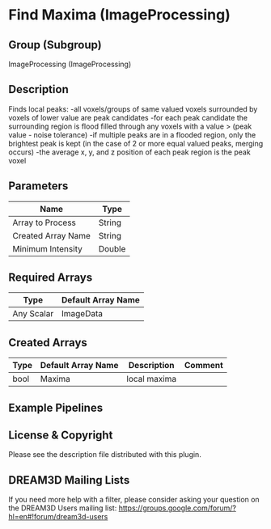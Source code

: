 # Find Maxima (ImageProcessing)  #


## Group (Subgroup) ##

ImageProcessing (ImageProcessing)


## Description ##

Finds local peaks:
-all voxels/groups of same valued voxels surrounded by voxels of lower value are peak candidates
-for each peak candidate the surrounding region is flood filled through any voxels with a value > (peak value - noise tolerance)
-if multiple peaks are in a flooded region, only the brightest peak is kept (in the case of 2 or more equal valued peaks, merging occurs)
-the average x, y, and z position of each peak region is the peak voxel

## Parameters ##

| Name             | Type |
|------------------|------|
| Array to Process | String |
| Created Array Name | String |
| Minimum Intensity| Double |

## Required Arrays ##

| Type | Default Array Name |
|------|--------------------|
| Any Scalar | ImageData |


## Created Arrays ##

| Type | Default Array Name | Description | Comment |
|------|--------------------|-------------|---------|
| bool | Maxima | local maxima       | |




## Example Pipelines ##



## License & Copyright ##

Please see the description file distributed with this plugin.

## DREAM3D Mailing Lists ##

If you need more help with a filter, please consider asking your question on the DREAM3D Users mailing list:
https://groups.google.com/forum/?hl=en#!forum/dream3d-users


